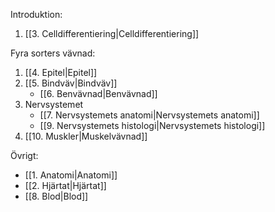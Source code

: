 Introduktion:
 1. [[3. Celldifferentiering|Celldifferentiering]]

Fyra sorters vävnad:
1. [[4. Epitel|Epitel]]
2. [[5. Bindväv|Bindväv]]
	- [[6. Benvävnad|Benvävnad]]
3. Nervsystemet
	- [[7. Nervsystemets anatomi|Nervsystemets anatomi]]
	- [[9. Nervsystemets histologi|Nervsystemets histologi]]
4. [[10. Muskler|Muskelvävnad]]

Övrigt:
- [[1. Anatomi|Anatomi]]
- [[2. Hjärtat|Hjärtat]]
- [[8. Blod|Blod]]
